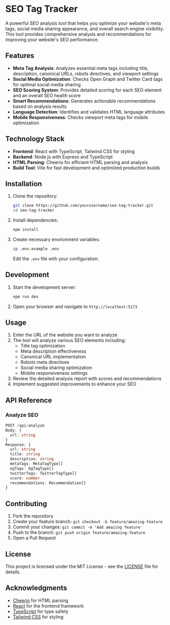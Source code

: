 # SEO Tag Tracker

A powerful SEO analysis tool that helps you optimize your website's meta tags, social media sharing appearance, and overall search engine visibility. This tool provides comprehensive analysis and recommendations for improving your website's SEO performance.

## Features

- **Meta Tag Analysis**: Analyzes essential meta tags including title, description, canonical URLs, robots directives, and viewport settings
- **Social Media Optimization**: Checks Open Graph and Twitter Card tags for optimal social media sharing
- **SEO Scoring System**: Provides detailed scoring for each SEO element and an overall SEO health score
- **Smart Recommendations**: Generates actionable recommendations based on analysis results
- **Language Detection**: Identifies and validates HTML language attributes
- **Mobile Responsiveness**: Checks viewport meta tags for mobile optimization

## Technology Stack

- **Frontend**: React with TypeScript, Tailwind CSS for styling
- **Backend**: Node.js with Express and TypeScript
- **HTML Parsing**: Cheerio for efficient HTML parsing and analysis
- **Build Tool**: Vite for fast development and optimized production builds

## Installation

1. Clone the repository:

   ```bash
   git clone https://github.com/yourusername/seo-tag-tracker.git
   cd seo-tag-tracker
   ```

2. Install dependencies:

   ```bash
   npm install
   ```

3. Create necessary environment variables:
   ```bash
   cp .env.example .env
   ```
   Edit the `.env` file with your configuration.

## Development

1. Start the development server:

   ```bash
   npm run dev
   ```

2. Open your browser and navigate to `http://localhost:5173`

## Usage

1. Enter the URL of the website you want to analyze
2. The tool will analyze various SEO elements including:
   - Title tag optimization
   - Meta description effectiveness
   - Canonical URL implementation
   - Robots meta directives
   - Social media sharing optimization
   - Mobile responsiveness settings
3. Review the detailed analysis report with scores and recommendations
4. Implement suggested improvements to enhance your SEO

## API Reference

### Analyze SEO

```typescript
POST /api/analyze
Body: {
  url: string
}
Response: {
  url: string
  title: string
  description: string
  metaTags: MetaTagType[]
  ogTags: OgTagType[]
  twitterTags: TwitterTagType[]
  score: number
  recommendations: Recommendation[]
}
```

## Contributing

1. Fork the repository
2. Create your feature branch: `git checkout -b feature/amazing-feature`
3. Commit your changes: `git commit -m 'Add amazing feature'`
4. Push to the branch: `git push origin feature/amazing-feature`
5. Open a Pull Request

## License

This project is licensed under the MIT License - see the [LICENSE](LICENSE) file for details.

## Acknowledgments

- [Cheerio](https://github.com/cheeriojs/cheerio) for HTML parsing
- [React](https://reactjs.org/) for the frontend framework
- [TypeScript](https://www.typescriptlang.org/) for type safety
- [Tailwind CSS](https://tailwindcss.com/) for styling
